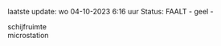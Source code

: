 laatste update: 
wo 04-10-2023  6:16   uur 
Status: FAALT - geel - 
<div class="service R">schijfruimte</div><div class="service R">microstation</div>